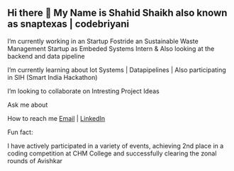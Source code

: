 ## Hi there 👋 My Name is Shahid Shaikh also known as snaptexas | codebriyani
 
 I’m currently working in an Startup Fostride an Sustainable Waste Management Startup as Embeded Systems Intern & Also looking at the backend and data pipeline 
 
 I’m currently learning about Iot Systems | Datapipelines | Also participating in SIH (Smart India Hackathon)
 
 I’m looking to collaborate on Intresting Project Ideas 
 
 Ask me about
 
 How to reach me [Email](mshahid00989800@gmail.com) | [LinkedIn](https://www.linkedin.com/in/mohommad-shahid-shaikh-054039325)
 
 
 Fun fact:
 
 I have actively participated in a variety of events, achieving 2nd place in a coding competition at CHM College and successfully clearing the zonal rounds of Avishkar 
<!--
**SnapTexas/snaptexas** is a ✨ _special_ ✨ repository because its `README.md` (this file) appears on your GitHub profile.

Here are some ideas to get you started:

- 🔭 I’m currently working on ...
- 🌱 I’m currently learning ...
- 👯 I’m looking to collaborate on ...
- 🤔 I’m looking for help with ...
- 💬 Ask me about ...
- 📫 How to reach me: ...
- 😄 Pronouns: ...
- ⚡ Fun fact: ...
-->
